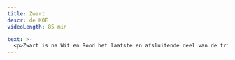 ```yaml
---
title: Zwart
descr: de KOE
videoLength: 85 min

text: >-
  <p>Zwart is na Wit en Rood het laatste en afsluitende deel van de trilogie De Wederopbouw van het Westen. Na het maagdelijke Wit en het volle Rood zou een duister en morbide Zwart voor de hand liggen, maar ons Zwart is transparant.<br>Als monniken bestudeerden we de Geschiedenis van de Westerse Kunst vanaf haar wedergeboorte, de Renaissance. We schreven haar uit, dikten haar in en zochten ondertussen naar hoe een kunstgeschiedenis in het theater te verbeelden is. Want in Zwart kijken we hoe we educatief kunnen zijn zonder te onderwijzen. Hoe we evocatief kunnen zijn en tegelijkertijd nauwkeurig. Hoe we inspirerend en verhelderend kunnen zijn. Hoe een terugblik een vooruitzicht kan geven.<br>Eigenlijk is Zwart een verhaal over ons geloof in flexibiliteit en creativiteit. Over de mogelijkheden van verandering en vernieuwing. Over de kracht van projecten, gesprekken en samenwerkingen. In Zwart hebben we de cirkel in het wit gesloten. Ons Zwart is bijna witter dan ons Wit.<br></p><p>Van en met: Natali Broods, Willem de Wolfen Peter Van den Eede<br>Ontwerp en uitvoering licht-en klankdecor: Bram De Vreese en Pol Geusens<br>Livemuziek: Bram De Vreese en Pol Geusens<br>Met dank aan: Matthias de Koning en Louise Van den Eede<br>Productie: de KOE<br>Met de steun van de Vlaamse overheid</p><p>Opname door Beeldstorm olv Jan Bosteels </p><p>‍</p>
---
```

